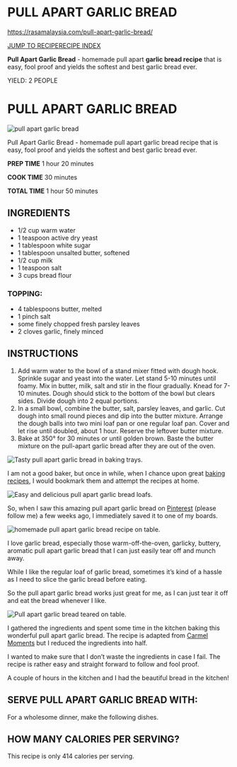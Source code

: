 # PULL APART GARLIC BREAD

https://rasamalaysia.com/pull-apart-garlic-bread/

[JUMP TO RECIPE](https://rasamalaysia.com/pull-apart-garlic-bread/#mv-creation-612)[RECIPE INDEX](https://rasamalaysia.com/recipe-index-gallery/)

**Pull Apart Garlic Bread** - homemade pull apart **garlic bread recipe** that is easy, fool proof and yields the softest and best garlic bread ever.



YIELD: 2 PEOPLE

# PULL APART GARLIC BREAD

![pull apart garlic bread](https://rasamalaysia.com/wp-content/uploads/2014/09/pull-apart-garlic-bread-thumb-480x480.jpg)

Pull Apart Garlic Bread - homemade pull apart garlic bread recipe that is easy, fool proof and yields the softest and best garlic bread ever.

**PREP TIME** 1 hour 20 minutes

**COOK TIME** 30 minutes

**TOTAL TIME** 1 hour 50 minutes

## INGREDIENTS

- 1/2 cup warm water
- 1 teaspoon active dry yeast
- 1 tablespoon white sugar
- 1 tablespoon unsalted butter, softened
- 1/2 cup milk
- 1 teaspoon salt
- 3 cups bread flour

### TOPPING:

- 4 tablespoons butter, melted
- 1 pinch salt
- some finely chopped fresh parsley leaves
- 2 cloves garlic, finely minced

## INSTRUCTIONS

1. Add warm water to the bowl of a stand mixer fitted with dough hook. Sprinkle sugar and yeast into the water. Let stand 5-10 minutes until foamy. Mix in butter, milk, salt and stir in the flour gradually. Knead for 7-10 minutes. Dough should stick to the bottom of the bowl but clears sides. Divide dough into 2 equal portions.
2. In a small bowl, combine the butter, salt, parsley leaves, and garlic. Cut dough into small round pieces and dip into the butter mixture. Arrange the dough balls into two mini loaf pan or one regular loaf pan. Cover and let rise until doubled, about 1 hour. Reserve the leftover butter mixture.
3. Bake at 350° for 30 minutes or until golden brown. Baste the butter mixture on the pull-apart garlic bread after they are out of the oven.



![Tasty pull apart garlic bread in baking trays.](https://rasamalaysia.com/wp-content/uploads/2014/09/pull-apart-garlic-bread.jpg)



I am not a good baker, but once in while, when I chance upon great [baking recipes](https://rasamalaysia.com/recipes/baking-recipes/), I would bookmark them and attempt the recipes at home.



![Easy and delicious pull apart garlic bread loafs.](https://rasamalaysia.com/wp-content/uploads/2014/09/pull-apart-garlic-bread1.jpg)



So, when I saw this amazing pull apart garlic bread on [Pinterest](http://www.pinterest.com/rasamalaysia/) (please follow me) a few weeks ago, I immediately saved it to one of my boards.



![homemade pull apart garlic bread recipe on table.](https://rasamalaysia.com/wp-content/uploads/2018/06/pull-apart-garlic-bread2.jpg)



I love garlic bread, especially those warm-off-the-oven, garlicky, buttery, aromatic pull apart garlic bread that I can just easily tear off and munch away.

While I like the regular loaf of garlic bread, sometimes it’s kind of a hassle as I need to slice the garlic bread before eating.

So the pull apart garlic bread works just great for me, as I can just tear it off and eat the bread whenever I like.



![Pull apart garlic bread teared on table.](https://rasamalaysia.com/wp-content/uploads/2014/09/pull-apart-garlic-bread3.jpg)



I gathered the ingredients and spent some time in the kitchen baking this wonderful pull apart garlic bread. The recipe is adapted from [Carmel Moments](http://carmelmoments.com/pull-apart-garlic-bread/) but I reduced the ingredients into half.

I wanted to make sure that I don’t waste the ingredients in case I fail. The recipe is rather easy and straight forward to follow and fool proof.

A couple of hours in the kitchen and I had the beautiful bread in the kitchen!

## SERVE PULL APART GARLIC BREAD WITH:

For a wholesome dinner, make the following dishes.

## HOW MANY CALORIES PER SERVING?

This recipe is only 414 calories per serving.